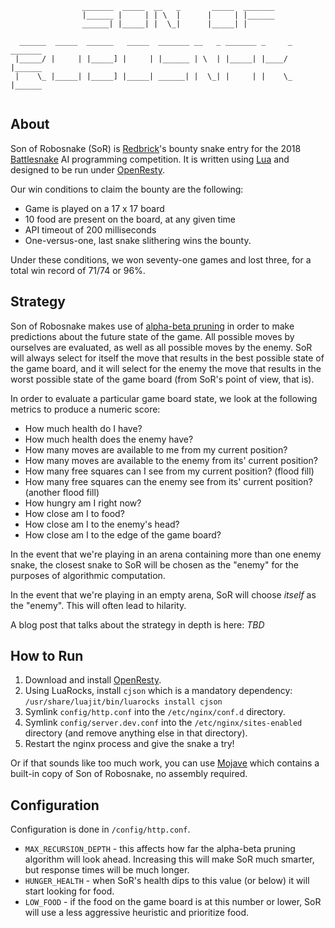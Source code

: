 ```
                _______  _____  __   _       _____  _______            
                |______ |     | | \  |      |     | |______            
                ______| |_____| |  \_|      |_____| |                  
                                                                       
  ______  _____  ______   _____  _______ __   _ _______ _     _ _______
 |_____/ |     | |_____] |     | |______ | \  | |_____| |____/  |______
 |    \_ |_____| |_____] |_____| ______| |  \_| |     | |    \_ |______
                                                                       
```

## About
Son of Robosnake (SoR) is [Redbrick](http://www.rdbrck.com)'s bounty snake entry for the 2018 [Battlesnake](http://www.battlesnake.io) AI programming competition. It is written using [Lua](https://www.lua.org/) and designed to be run under [OpenResty](http://openresty.org/).

Our win conditions to claim the bounty are the following:
* Game is played on a 17 x 17 board
* 10 food are present on the board, at any given time
* API timeout of 200 milliseconds
* One-versus-one, last snake slithering wins the bounty.

Under these conditions, we won seventy-one games and lost three, for a total win record of 71/74 or 96%.


## Strategy
Son of Robosnake makes use of [alpha-beta pruning](https://en.wikipedia.org/wiki/Alpha%E2%80%93beta_pruning) in order to make predictions about the future state of the game. All possible moves by ourselves are evaluated, as well as all possible moves by the enemy. SoR will always select for itself the move that results in the best possible state of the game board, and it will select for the enemy the move that results in the worst possible state of the game board (from SoR's point of view, that is).

In order to evaluate a particular game board state, we look at the following metrics to produce a numeric score:

* How much health do I have?
* How much health does the enemy have?
* How many moves are available to me from my current position?
* How many moves are available to the enemy from its' current position?
* How many free squares can I see from my current position? (flood fill)
* How many free squares can the enemy see from its' current position? (another flood fill)
* How hungry am I right now?
* How close am I to food?
* How close am I to the enemy's head?
* How close am I to the edge of the game board?

In the event that we're playing in an arena containing more than one enemy snake, the closest snake to SoR will be chosen as the "enemy" for the purposes of algorithmic computation.

In the event that we're playing in an empty arena, SoR will choose *itself* as the "enemy". This will often lead to hilarity.

A blog post that talks about the strategy in depth is here: *TBD*


## How to Run
1. Download and install [OpenResty](http://openresty.org/).
2. Using LuaRocks, install `cjson` which is a mandatory dependency: `/usr/share/luajit/bin/luarocks install cjson`
3. Symlink `config/http.conf` into the `/etc/nginx/conf.d` directory.
4. Symlink `config/server.dev.conf` into the `/etc/nginx/sites-enabled` directory (and remove anything else in that directory).
5. Restart the nginx process and give the snake a try!

Or if that sounds like too much work, you can use [Mojave](https://github.com/smallsco/mojave) which contains a built-in copy of Son of Robosnake, no assembly required.


## Configuration
Configuration is done in `/config/http.conf`. 

* `MAX_RECURSION_DEPTH` - this affects how far the alpha-beta pruning algorithm will look ahead. Increasing this will make SoR much smarter, but response times will be much longer.
* `HUNGER_HEALTH` - when SoR's health dips to this value (or below) it will start looking for food.
* `LOW_FOOD` - if the food on the game board is at this number or lower, SoR will use a less aggressive heuristic and prioritize food.
